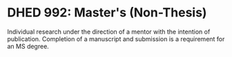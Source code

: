 # DHED 992: Master's (Non-Thesis)

Individual research under the direction of a mentor with the intention of publication. Completion of a manuscript and submission is a requirement for an MS degree.
